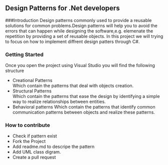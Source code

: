##  Design Patterns for .Net developers
###Introduction 
Design patterns commonly used to provide a reusable solutions for common problems.Design patterns will help you to avoid the errors that can happen while designing the software,e.g. elemenate the repetition by providing a set of reusable objects.  In this project we will trying to focus on how to implement diffrent design patters through C#.
### Getting Started
Once you open the project using Visual Studio you will find the following structure  
* Creational Patterns  
    Which contain the patterns that deal with objects creation.   
* Structural Patterns  
    Which contain the patterns that ease the design by identifying a simple way to realize relationships between entities.  
* Behavioral patterns
  Which contain the patterns that identify common communication patterns between objects and realize these patterns.  

### How to contribute  
* Check if pattern exist 
* Fork the Project
* Add readme.md to descripe the pattern
* Add UML class digram.
* Create a pull request



